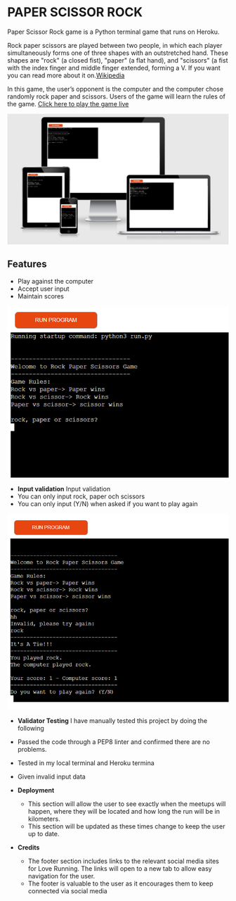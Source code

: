 # PAPER SCISSOR ROCK

Paper Scissor Rock game is a Python terminal game that runs on Heroku.

Rock paper scissors are played between two people, in which each player simultaneously forms one of three shapes with an outstretched hand. These shapes are "rock" (a closed fist), "paper" (a flat hand), and "scissors" (a fist with the index finger and middle finger extended, forming a V. If you want you can read more about it on.[Wikipedia](https://en.wikipedia.org/wiki/Rock_paper_scissors)

In this game, the user’s opponent is the computer and the computer chose randomly rock paper and scissors. Users of the game will learn the rules of the game.
[Click here to play the game live](https://rock-paper-scissors-yonas.herokuapp.com/)

![Responsive Page](views/Responsive.PNG)

## Features 
- Play against the computer
- Accept user input
- Maintain scores

![Invalid_input](views/Capture.PNG)

- __Input validation__
Input validation 
- You can only input rock, paper och scissors 
- You can only input (Y/N) when asked if you want to play again

![Main_Game](views/main.PNG)

- __Validator Testing__
I have manually tested this project by doing the following
- Passed the code through a PEP8 linter and confirmed there are no problems.
- Tested in my local terminal and Heroku termina
- Given invalid input data

- __Deployment__

  - This section will allow the user to see exactly when the meetups will happen, where they will be located and how long the run will be in kilometers. 
  - This section will be updated as these times change to keep the user up to date. 



- __Credits__ 

  - The footer section includes links to the relevant social media sites for Love Running. The links will open to a new tab to allow easy navigation for the user. 
  - The footer is valuable to the user as it encourages them to keep connected via social media


